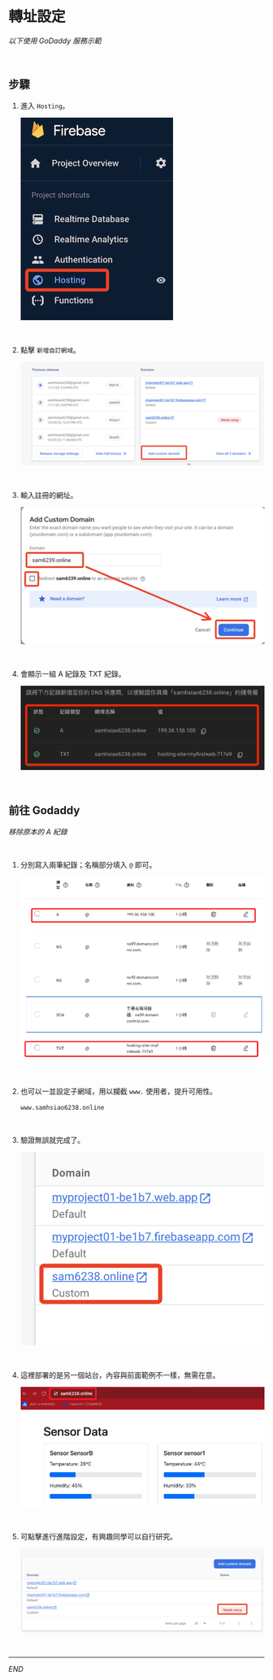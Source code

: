 # 轉址設定

_以下使用 GoDaddy 服務示範_

<br>

## 步驟

1. 進入 `Hosting`。

   ![](images/img_39.png)

<br>

2. 點擊 `新增自訂網域`。

   ![](images/img_40.png)

<br>

3. 輸入註冊的網址。

   ![](images/img_41.png)

<br>

4. 會顯示一組 A 紀錄及 TXT 紀錄。

   ![](images/img_76.png)

<br>

## 前往 Godaddy

_移除原本的 A 紀錄_

<br>

1. 分別寫入兩筆紀錄；名稱部分填入 `@` 即可。

   ![](images/img_77.png)

<br>

2. 也可以一並設定子網域，用以攔截 `www.` 使用者，提升可用性。

   ```bash
   www.samhsiao6238.online
   ```

<br>

3. 驗證無誤就完成了。

   ![](images/img_42.png)

<br>

4. 這裡部署的是另一個站台，內容與前面範例不一樣，無需在意。

   ![](images/img_43.png)

<br>

5. 可點擊進行進階設定，有興趣同學可以自行研究。

   ![](images/img_44.png)


<br>

___

_END_